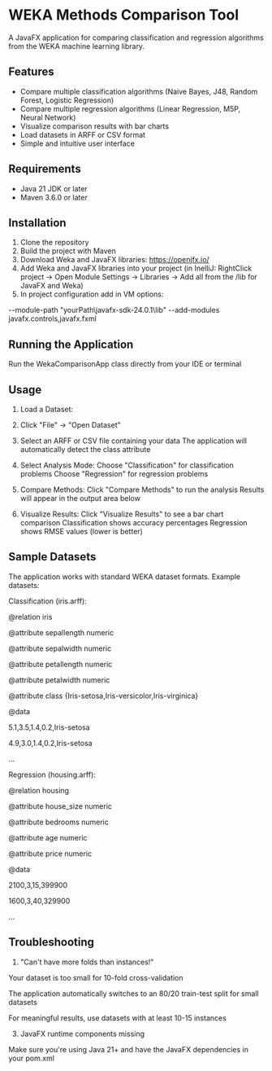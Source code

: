 # WEKA Methods Comparison Tool

A JavaFX application for comparing classification and regression algorithms from the WEKA machine learning library.


## Features

- Compare multiple classification algorithms (Naive Bayes, J48, Random Forest, Logistic Regression)
- Compare multiple regression algorithms (Linear Regression, M5P, Neural Network)
- Visualize comparison results with bar charts
- Load datasets in ARFF or CSV format
- Simple and intuitive user interface

## Requirements

- Java 21 JDK or later
- Maven 3.6.0 or later

## Installation

1. Clone the repository
2. Build the project with Maven
3. Download Weka and JavaFX libraries:   https://openjfx.io/
4. Add Weka and JavaFX libraries into your project (in InelliJ: RightClick project -> Open Module Settings -> Libraries -> Add all from the /lib for JavaFX and Weka)
5. In project configuration add in VM options:

--module-path "yourPath\javafx-sdk-24.0.1\lib" --add-modules javafx.controls,javafx.fxml 

## Running the Application

Run the WekaComparisonApp class directly from your IDE or terminal

## Usage

1. Load a Dataset:
   
2. Click "File" → "Open Dataset"

3. Select an ARFF or CSV file containing your data
The application will automatically detect the class attribute

4. Select Analysis Mode:
Choose "Classification" for classification problems
Choose "Regression" for regression problems

5. Compare Methods:
Click "Compare Methods" to run the analysis
Results will appear in the output area below

6. Visualize Results:
Click "Visualize Results" to see a bar chart comparison
Classification shows accuracy percentages
Regression shows RMSE values (lower is better)

## Sample Datasets

The application works with standard WEKA dataset formats. Example datasets:

Classification (iris.arff):

@relation iris

@attribute sepallength numeric

@attribute sepalwidth numeric

@attribute petallength numeric

@attribute petalwidth numeric

@attribute class {Iris-setosa,Iris-versicolor,Iris-virginica}

@data

5.1,3.5,1.4,0.2,Iris-setosa

4.9,3.0,1.4,0.2,Iris-setosa

...



Regression (housing.arff):

@relation housing

@attribute house_size numeric

@attribute bedrooms numeric

@attribute age numeric

@attribute price numeric

@data

2100,3,15,399900

1600,3,40,329900

...

## Troubleshooting

1. "Can't have more folds than instances!"

Your dataset is too small for 10-fold cross-validation

The application automatically switches to an 80/20 train-test split for small datasets

For meaningful results, use datasets with at least 10-15 instances


3. JavaFX runtime components missing

Make sure you're using Java 21+ and have the JavaFX dependencies in your pom.xml

